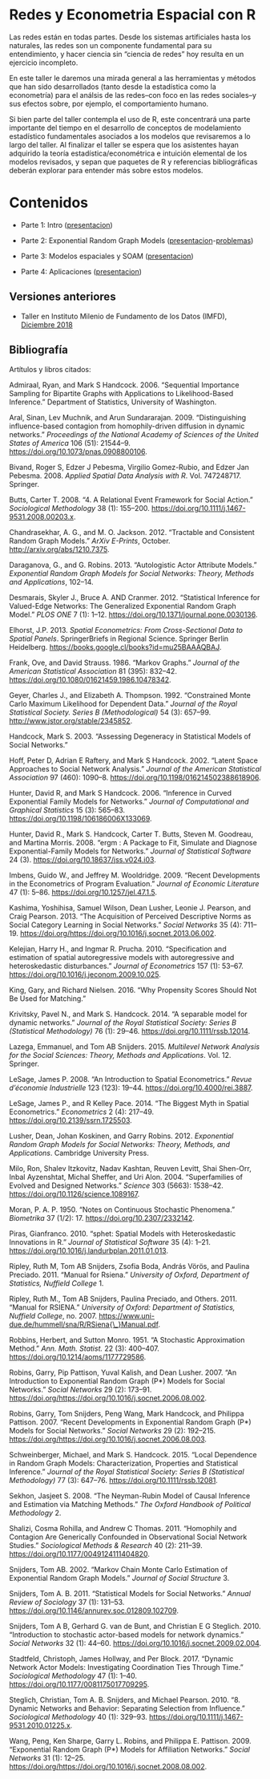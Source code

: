 
# Redes y Econometria Espacial con R

Las redes están en todas partes. Desde los sistemas artificiales hasta
los naturales, las redes son un componente fundamental para su
entendimiento, y hacer ciencia sin “ciencia de redes” hoy resulta en un
ejercicio incompleto.

En este taller le daremos una mirada general a las herramientas y
métodos que han sido desarrollados (tanto desde la estadística como la
econometría) para el análsis de las redes–con foco en las redes
sociales–y sus efectos sobre, por ejemplo, el comportamiento humano.

Si bien parte del taller contempla el uso de R, este concentrará una
parte importante del tiempo en el desarrollo de conceptos de
modelamiento estadístico fundamentales asociados a los modelos que
revisaremos a lo largo del taller. Al finalizar el taller se espera que
los asistentes hayan adquirido la teoría estadística/econométrica e
intuición elemental de los modelos revisados, y sepan que paquetes de R
y referencias bibliográficas deberán explorar para entender más sobre
estos modelos.

# Contenidos

  - Parte 1: Intro
    ([presentacion](https://htmlpreview.github.io/?https://raw.githubusercontent.com/gvegayon/redes-estadisticas2018/master/01-motivacion.html))

  - Parte 2: Exponential Random Graph Models
    ([presentacion](https://htmlpreview.github.io/?https://raw.githubusercontent.com/gvegayon/redes-estadisticas2018/master/02-ergms.html)-[problemas](https://htmlpreview.github.io/?https://raw.githubusercontent.com/gvegayon/redes-estadisticas2018/master/02-problemas.html))

  - Parte 3: Modelos espaciales y SOAM
    ([presentacion](https://htmlpreview.github.io/?https://raw.githubusercontent.com/gvegayon/redes-estadisticas2018/master/03-espacial.html))

  - Parte 4: Aplicaciones
    ([presentacion](https://htmlpreview.github.io/?https://raw.githubusercontent.com/gvegayon/redes-estadisticas2018/master/04-fin.html))

## Versiones anteriores

  - Taller en Instituto Milenio de Fundamento de los Datos (IMFD),
    [Diciembre 2018](../../tree/IMFD2018)

## Bibliografía

Artítulos y libros citados:

<div id="refs" class="references">

<div id="ref-admiraal2006">

Admiraal, Ryan, and Mark S Handcock. 2006. “Sequential Importance
Sampling for Bipartite Graphs with Applications to Likelihood-Based
Inference.” Department of Statistics, University of Washington.

</div>

<div id="ref-Aral2009">

Aral, Sinan, Lev Muchnik, and Arun Sundararajan. 2009. “Distinguishing
influence-based contagion from homophily-driven diffusion in dynamic
networks.” *Proceedings of the National Academy of Sciences of the
United States of America* 106 (51): 21544–9.
<https://doi.org/10.1073/pnas.0908800106>.

</div>

<div id="ref-bivand2008">

Bivand, Roger S, Edzer J Pebesma, Virgilio Gomez-Rubio, and Edzer Jan
Pebesma. 2008. *Applied Spatial Data Analysis with R*. Vol. 747248717.
Springer.

</div>

<div id="ref-Butts2008">

Butts, Carter T. 2008. “4. A Relational Event Framework for Social
Action.” *Sociological Methodology* 38 (1): 155–200.
<https://doi.org/10.1111/j.1467-9531.2008.00203.x>.

</div>

<div id="ref-Chandrasekhar2012">

Chandrasekhar, A. G., and M. O. Jackson. 2012. “Tractable and Consistent
Random Graph Models.” *ArXiv E-Prints*, October.
<http://arxiv.org/abs/1210.7375>.

</div>

<div id="ref-Daraganova2013">

Daraganova, G., and G. Robins. 2013. “Autologistic Actor Attribute
Models.” *Exponential Random Graph Models for Social Networks: Theory,
Methods and Applications*, 102–14.

</div>

<div id="ref-Desmarais2012">

Desmarais, Skyler J., Bruce A. AND Cranmer. 2012. “Statistical Inference
for Valued-Edge Networks: The Generalized Exponential Random Graph
Model.” *PLOS ONE* 7 (1): 1–12.
<https://doi.org/10.1371/journal.pone.0030136>.

</div>

<div id="ref-elhorst2013">

Elhorst, J.P. 2013. *Spatial Econometrics: From Cross-Sectional Data to
Spatial Panels*. SpringerBriefs in Regional Science. Springer Berlin
Heidelberg. <https://books.google.cl/books?id=mu25BAAAQBAJ>.

</div>

<div id="ref-Frank1986">

Frank, Ove, and David Strauss. 1986. “Markov Graphs.” *Journal of the
American Statistical Association* 81 (395): 832–42.
<https://doi.org/10.1080/01621459.1986.10478342>.

</div>

<div id="ref-Geyer1992">

Geyer, Charles J., and Elizabeth A. Thompson. 1992. “Constrained Monte
Carlo Maximum Likelihood for Dependent Data.” *Journal of the Royal
Statistical Society. Series B (Methodological)* 54 (3): 657–99.
<http://www.jstor.org/stable/2345852>.

</div>

<div id="ref-handcock2003">

Handcock, Mark S. 2003. “Assessing Degeneracy in Statistical Models of
Social Networks.”

</div>

<div id="ref-hoff2002">

Hoff, Peter D, Adrian E Raftery, and Mark S Handcock. 2002. “Latent
Space Approaches to Social Network Analysis.” *Journal of the American
Statistical Association* 97 (460): 1090–8.
<https://doi.org/10.1198/016214502388618906>.

</div>

<div id="ref-Hunter2006">

Hunter, David R, and Mark S Handcock. 2006. “Inference in Curved
Exponential Family Models for Networks.” *Journal of Computational and
Graphical Statistics* 15 (3): 565–83.
<https://doi.org/10.1198/106186006X133069>.

</div>

<div id="ref-Hunter2008">

Hunter, David R., Mark S. Handcock, Carter T. Butts, Steven M. Goodreau,
and Martina Morris. 2008. “ergm : A Package to Fit, Simulate and
Diagnose Exponential-Family Models for Networks.” *Journal of
Statistical Software* 24 (3). <https://doi.org/10.18637/jss.v024.i03>.

</div>

<div id="ref-Imbens2009">

Imbens, Guido W., and Jeffrey M. Wooldridge. 2009. “Recent Developments
in the Econometrics of Program Evaluation.” *Journal of Economic
Literature* 47 (1): 5–86. <https://doi.org/10.1257/jel.47.1.5>.

</div>

<div id="ref-Kashima2013">

Kashima, Yoshihisa, Samuel Wilson, Dean Lusher, Leonie J. Pearson, and
Craig Pearson. 2013. “The Acquisition of Perceived Descriptive Norms as
Social Category Learning in Social Networks.” *Social Networks* 35 (4):
711–19. <https://doi.org/https://doi.org/10.1016/j.socnet.2013.06.002>.

</div>

<div id="ref-Kelejian2010">

Kelejian, Harry H., and Ingmar R. Prucha. 2010. “Specification and
estimation of spatial autoregressive models with autoregressive and
heteroskedastic disturbances.” *Journal of Econometrics* 157 (1): 53–67.
<https://doi.org/10.1016/j.jeconom.2009.10.025>.

</div>

<div id="ref-king2016propensity">

King, Gary, and Richard Nielsen. 2016. “Why Propensity Scores Should Not
Be Used for Matching.”

</div>

<div id="ref-Krivitsky2014">

Krivitsky, Pavel N., and Mark S. Handcock. 2014. “A separable model for
dynamic networks.” *Journal of the Royal Statistical Society: Series B
(Statistical Methodology)* 76 (1): 29–46.
<https://doi.org/10.1111/rssb.12014>.

</div>

<div id="ref-lazega2015">

Lazega, Emmanuel, and Tom AB Snijders. 2015. *Multilevel Network
Analysis for the Social Sciences: Theory, Methods and Applications*.
Vol. 12. Springer.

</div>

<div id="ref-LeSage2008">

LeSage, James P. 2008. “An Introduction to Spatial Econometrics.” *Revue
d’économie Industrielle* 123 (123): 19–44.
<https://doi.org/10.4000/rei.3887>.

</div>

<div id="ref-LeSage2014">

LeSage, James P., and R Kelley Pace. 2014. “The Biggest Myth in Spatial
Econometrics.” *Econometrics* 2 (4): 217–49.
<https://doi.org/10.2139/ssrn.1725503>.

</div>

<div id="ref-lusher2012">

Lusher, Dean, Johan Koskinen, and Garry Robins. 2012. *Exponential
Random Graph Models for Social Networks: Theory, Methods, and
Applications*. Cambridge University Press.

</div>

<div id="ref-Milo2004">

Milo, Ron, Shalev Itzkovitz, Nadav Kashtan, Reuven Levitt, Shai
Shen-Orr, Inbal Ayzenshtat, Michal Sheffer, and Uri Alon. 2004.
“Superfamilies of Evolved and Designed Networks.” *Science* 303
(5663): 1538–42. <https://doi.org/10.1126/science.1089167>.

</div>

<div id="ref-Moran1950">

Moran, P. A. P. 1950. “Notes on Continuous Stochastic Phenomena.”
*Biometrika* 37 (1/2): 17. <https://doi.org/10.2307/2332142>.

</div>

<div id="ref-Piras2010">

Piras, Gianfranco. 2010. “sphet: Spatial Models with Heteroskedastic
Innovations in R.” *Journal of Statistical Software* 35 (4): 1–21.
<https://doi.org/10.1016/j.landurbplan.2011.01.013>.

</div>

<div id="ref-ripley2011">

Ripley, Ruth M, Tom AB Snijders, Zsofia Boda, András Vörös, and Paulina
Preciado. 2011. “Manual for Rsiena.” *University of Oxford, Department
of Statistics, Nuffield College* 1.

</div>

<div id="ref-Ripley2011">

Ripley, Ruth M., Tom AB Snijders, Paulina Preciado, and Others. 2011.
“Manual for RSIENA.” *University of Oxford: Department of Statistics,
Nuffield College*, no. 2007.
<https://www.uni-due.de/hummell/sna/R/RSiena{\_}Manual.pdf>.

</div>

<div id="ref-robbins1951">

Robbins, Herbert, and Sutton Monro. 1951. “A Stochastic Approximation
Method.” *Ann. Math. Statist.* 22 (3): 400–407.
<https://doi.org/10.1214/aoms/1177729586>.

</div>

<div id="ref-ROBINS2007b">

Robins, Garry, Pip Pattison, Yuval Kalish, and Dean Lusher. 2007. “An
Introduction to Exponential Random Graph (P\*) Models for Social
Networks.” *Social Networks* 29 (2): 173–91.
<https://doi.org/https://doi.org/10.1016/j.socnet.2006.08.002>.

</div>

<div id="ref-ROBINS2007a">

Robins, Garry, Tom Snijders, Peng Wang, Mark Handcock, and Philippa
Pattison. 2007. “Recent Developments in Exponential Random Graph (P\*)
Models for Social Networks.” *Social Networks* 29 (2): 192–215.
<https://doi.org/https://doi.org/10.1016/j.socnet.2006.08.003>.

</div>

<div id="ref-Schweinberger2015">

Schweinberger, Michael, and Mark S. Handcock. 2015. “Local Dependence in
Random Graph Models: Characterization, Properties and Statistical
Inference.” *Journal of the Royal Statistical Society: Series B
(Statistical Methodology)* 77 (3): 647–76.
<https://doi.org/10.1111/rssb.12081>.

</div>

<div id="ref-sekhon2008neyman">

Sekhon, Jasjeet S. 2008. “The Neyman-Rubin Model of Causal Inference and
Estimation via Matching Methods.” *The Oxford Handbook of Political
Methodology* 2.

</div>

<div id="ref-Shalizi2011">

Shalizi, Cosma Rohilla, and Andrew C Thomas. 2011. “Homophily and
Contagion Are Generically Confounded in Observational Social Network
Studies.” *Sociological Methods & Research* 40 (2): 211–39.
<https://doi.org/10.1177/0049124111404820>.

</div>

<div id="ref-Snijders2002">

Snijders, Tom AB. 2002. “Markov Chain Monte Carlo Estimation of
Exponential Random Graph Models.” *Journal of Social Structure* 3.

</div>

<div id="ref-Snijders2011">

Snijders, Tom A. B. 2011. “Statistical Models for Social Networks.”
*Annual Review of Sociology* 37 (1): 131–53.
<https://doi.org/10.1146/annurev.soc.012809.102709>.

</div>

<div id="ref-Snijders2010">

Snijders, Tom A B, Gerhard G. van de Bunt, and Christian E G Steglich.
2010. “Introduction to stochastic actor-based models for network
dynamics.” *Social Networks* 32 (1): 44–60.
<https://doi.org/10.1016/j.socnet.2009.02.004>.

</div>

<div id="ref-Stadtfeld2017">

Stadtfeld, Christoph, James Hollway, and Per Block. 2017. “Dynamic
Network Actor Models: Investigating Coordination Ties Through Time.”
*Sociological Methodology* 47 (1): 1–40.
<https://doi.org/10.1177/0081175017709295>.

</div>

<div id="ref-Steglich2010">

Steglich, Christian, Tom A. B. Snijders, and Michael Pearson. 2010. “8.
Dynamic Networks and Behavior: Separating Selection from Influence.”
*Sociological Methodology* 40 (1): 329–93.
<https://doi.org/10.1111/j.1467-9531.2010.01225.x>.

</div>

<div id="ref-Wang2009">

Wang, Peng, Ken Sharpe, Garry L. Robins, and Philippa E. Pattison. 2009.
“Exponential Random Graph (P\*) Models for Affiliation Networks.”
*Social Networks* 31 (1): 12–25.
<https://doi.org/https://doi.org/10.1016/j.socnet.2008.08.002>.

</div>

</div>
